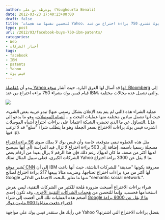 ```yaml
---
author: يوغرطة بن علي (Youghourta Benali)
date: 2012-03-23 17:40:23+00:00
draft: false
title: 'لتحصين نفسها ضد هجمات Yahoo، فيس بوك تشتري 750 براءة اختراع من عند IBM  '
type: post
url: /2012/03/facebook-buys-750-ibm-patents/
categories:
- Web
- أخبار الشركات
tags:
- facebook
- IBM
- patents
- Yahoo
- فيس بوك
---
```


يبدو أن [مُقاضاة Yahoo لها](https://www.it-scoop.com/2012/03/facebooks-yahoo-patent-problem-3/) قد أسال لها العرق البارد، حيث أشار [موقع  Bloomberg](http://www.bloomberg.com/news/2012-03-22/facebook-is-said-to-buy-750-ibm-patents-to-boost-defenses.html) إلى قيام فيس بوك بشراء 750 براءة اختراع من عند IBM، والتي تشمل عدة مجالات مختلفة.




[![](https://www.it-scoop.com/wp-content/uploads/2012/03/facebook.jpeg)
](https://www.it-scoop.com/wp-content/uploads/2012/03/facebook.jpeg)




عملية الشراء هذه (التي لم يتم بعد الإعلان بشكل رسمي عنها) تبدو غريبة بعض الشيء، حيث أنها تشمل ميادين مختلفة منها عمليات البحث و... [أشباه الموصلات](http://www.eweek.com/c/a/IT-Management/Facebook-Taps-IBM-for-750-Patents-to-Help-Beat-Back-Legal-Claims-Report-392180/)، وهو ما يدعو إلى التساؤل عن ما الذي تحضره الشبكة اعتمادا على براءات اختراع أشباه الموصلات. (هل اشترت فيس بوك براءات الاختراع بسعر الجملة وهو ما يتطلب شراء "سلع" قد لا ترغب فيها :p).




مثل هذه الخطوة تبقى متوقعة، خاصة وأن فيس بوك لا يملك سوى [56 براءة اختراع](http://edition.cnn.com/2012/03/23/tech/social-media/facebook-ibm-patents/) مسجلة رسميا باسمه، إضافة إلى 503 براءة اختراع لا تزال قيد الدراسة (أي أنها سيصبح لديها أكثر من ضعف ما كان لديها)، رغم ذلك فإن هذا الرقم لا يزال بعيدا من أرقام بعض الشركات الكبرى، فعلى سبيل المثال تملك Yahoo ما لا يقل عن 3300 براءة اختراع.




يُشير [موقع CNN](http://edition.cnn.com/2012/03/23/tech/social-media/facebook-ibm-patents/) إلى أن IBM معروفة بكونها "صديقة" للشركات الناشئة، حيث أنها باعت لها أكثر من مرة براءات اختراع تحتاجها، وضربت مثالا ببيعها 217 براءة اختراع لصالح Google منها ما تعلق بالبحث الاجتماعي الدلالي "semantic social network.".




شراء براءات الاختراع أصبحت ضرورة مُلحة للكثير من الشركات التقنية، ليس بغرض استخدامها فحسب، وإنما للتحصن من [هجمات الشركات التقنية الأخرى](https://www.it-scoop.com/2010/08/paul-allen-sues-11-companies/)، وقد تكون إحدى أضخم هذه العمليات تلك التي أفضت إلى شراء [Google ما لا يقل عن 6000 براءة اختراع دفعت مقابلها 900 مليون دولار](https://www.it-scoop.com/2011/04/google-6000-patents-900-millions/).




في رأيك هل ستقدر فيس بوك على مواجهة Yahoo بفضل براءات الاختراع التي اشترتها؟

